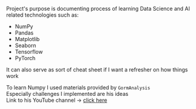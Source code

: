 Project's purpose is documenting process of learning Data Science and AI related technologies such as: 
* NumPy
* Pandas
* Matplotlib
* Seaborn
* Tensorflow
* PyTorch

It can also serve as sort of cheat sheet if I want a refresher on how things work

To learn Numpy I used materials provided by `GormAnalysis`  
Especially challenges I implemented are his ideas  
Link to his YouTube channel -> [click here](https://www.youtube.com/@gormanalysis)